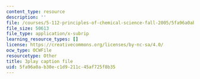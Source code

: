 ```yaml
---
content_type: resource
description: ''
file: /courses/5-112-principles-of-chemical-science-fall-2005/5fa96a0ab30ec1d9211c45af725f8b35_qK6DgAM-q7U.srt
file_size: 50613
file_type: application/x-subrip
learning_resource_types: []
license: https://creativecommons.org/licenses/by-nc-sa/4.0/
ocw_type: OCWFile
resourcetype: Other
title: 3play caption file
uid: 5fa96a0a-b30e-c1d9-211c-45af725f8b35
---
```

